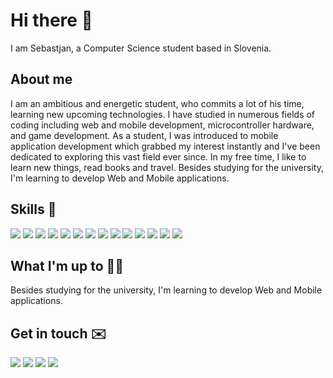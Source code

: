 # Hi there 👋
I am Sebastjan, a Computer Science student based in Slovenia.

## About me 
I am an ambitious and energetic student, who commits a lot of his time, learning new upcoming technologies. I have studied in numerous fields of coding including web and mobile development, microcontroller hardware, and game development. As a student, I was introduced to mobile application development which grabbed my interest instantly and I've been dedicated to exploring this vast field ever since. In my free time, I like to learn new things, read books and travel. Besides studying for the university, I'm learning to develop Web and Mobile applications.


## Skills 🚀 
<p float="left">
  <img src="https://img.shields.io/badge/Android-3DDC84?style=for-the-badge&logo=android&logoColor=white">
  <img src="https://img.shields.io/badge/Shell_Script-121011?style=for-the-badge&logo=gnu-bash&logoColor=white">
  <img src="https://img.shields.io/badge/Dart-0175C2?style=for-the-badge&logo=dart&logoColor=white">
  <img src="https://img.shields.io/badge/Django-092E20?style=for-the-badge&logo=django&logoColor=white">
  <img src="https://img.shields.io/badge/Express.js-404D59?style=for-the-badge">
  <img src="https://img.shields.io/badge/Flutter-02569B?style=for-the-badge&logo=flutter&logoColor=white">
  <img src="https://img.shields.io/badge/Kotlin-0095D5?&style=for-the-badge&logo=kotlin&logoColor=white">
  <img src="https://img.shields.io/badge/Java-ED8B00?style=for-the-badge&logo=java&logoColor=white">
  <img src="https://img.shields.io/badge/JavaScript-F7DF1E?style=for-the-badge&logo=javascript&logoColor=black">
  <img src="https://img.shields.io/badge/nestjs-%23E0234E.svg?style=for-the-badge&logo=nestjs&logoColor=white">
  <img src="https://img.shields.io/badge/Node.js-43853D?style=for-the-badge&logo=node.js&logoColor=white">
  <img src="https://img.shields.io/badge/PostgreSQL-316192?style=for-the-badge&logo=postgresql&logoColor=white">
  <img src="https://img.shields.io/badge/Python-3776AB?style=for-the-badge&logo=python&logoColor=white">
  <img src="https://img.shields.io/badge/Vue.js-35495E?style=for-the-badge&logo=vue.js&logoColor=4FC08D">
</p>


## What I'm up to 👨‍💻
Besides studying for the university, I'm learning to develop Web and Mobile applications.


## Get in touch ✉️
[<img src="https://img.shields.io/badge/linkedin-%230077B5.svg?&style=for-the-badge&logo=linkedin&logoColor=white" />](https://www.linkedin.com/in/sebastjan-mevlja/)
[<img src="https://img.shields.io/badge/Gmail-D14836?style=for-the-badge&logo=gmail&logoColor=white" />](mailto:sm9299@student.uni-lj.si)
[<img src="https://img.shields.io/badge/Messenger-00B2FF?style=for-the-badge&logo=messenger&logoColor=white" />](https://www.facebook.com/sebastjan.mevlja)
[<img src="https://img.shields.io/badge/GitHub-100000?style=for-the-badge&logo=github&logoColor=white" />](https://github.com/mevljas)
